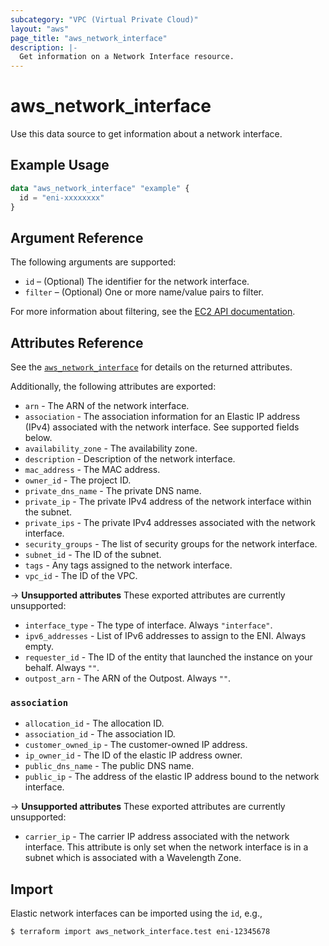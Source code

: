 ```yaml
---
subcategory: "VPC (Virtual Private Cloud)"
layout: "aws"
page_title: "aws_network_interface"
description: |-
  Get information on a Network Interface resource.
---
```


# aws_network_interface

Use this data source to get information about a network interface.

## Example Usage

```terraform
data "aws_network_interface" "example" {
  id = "eni-xxxxxxxx"
}
```

## Argument Reference

The following arguments are supported:

* `id` – (Optional) The identifier for the network interface.
* `filter` – (Optional) One or more name/value pairs to filter.

For more information about filtering, see the [EC2 API documentation][describe-network-interfaces].

## Attributes Reference

See the [`aws_network_interface`][tf-network-interface] for details on the returned attributes.

Additionally, the following attributes are exported:

* `arn` - The ARN of the network interface.
* `association` - The association information for an Elastic IP address (IPv4) associated with the network interface. See supported fields below.
* `availability_zone` - The availability zone.
* `description` - Description of the network interface.
* `mac_address` - The MAC address.
* `owner_id` - The project ID.
* `private_dns_name` - The private DNS name.
* `private_ip` - The private IPv4 address of the network interface within the subnet.
* `private_ips` - The private IPv4 addresses associated with the network interface.
* `security_groups` - The list of security groups for the network interface.
* `subnet_id` - The ID of the subnet.
* `tags` - Any tags assigned to the network interface.
* `vpc_id` - The ID of the VPC.

->  **Unsupported attributes**
These exported attributes are currently unsupported:

* `interface_type` - The type of interface. Always `"interface"`.
* `ipv6_addresses` - List of IPv6 addresses to assign to the ENI. Always empty.
* `requester_id` - The ID of the entity that launched the instance on your behalf. Always `""`.
* `outpost_arn` - The ARN of the Outpost. Always `""`.

### `association`

* `allocation_id` - The allocation ID.
* `association_id` - The association ID.
* `customer_owned_ip` - The customer-owned IP address.
* `ip_owner_id` - The ID of the elastic IP address owner.
* `public_dns_name` - The public DNS name.
* `public_ip` - The address of the elastic IP address bound to the network interface.

->  **Unsupported attributes**
These exported attributes are currently unsupported:

* `carrier_ip` - The carrier IP address associated with the network interface. This attribute is only set when the network interface is in a subnet which is associated with a Wavelength Zone.

## Import

Elastic network interfaces can be imported using the `id`, e.g.,

```
$ terraform import aws_network_interface.test eni-12345678
```

[describe-network-interfaces]: https://docs.cloud.croc.ru/en/api/ec2/network_interfaces/DescribeNetworkInterfaces.html
[tf-network-interface]: network_interface.html
